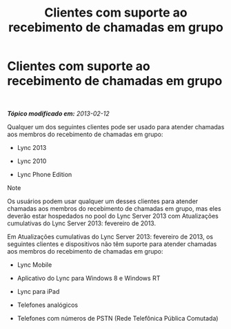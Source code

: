 ﻿---
title: Clientes com suporte ao recebimento de chamadas em grupo
TOCTitle: Clientes com suporte ao recebimento de chamadas em grupo
ms:assetid: f4d4975a-ba15-4be5-9078-7b3e0bf2d706
ms:mtpsurl: https://technet.microsoft.com/pt-br/library/JJ945655(v=OCS.15)
ms:contentKeyID: 52057769
ms.date: 05/19/2016
mtps_version: v=OCS.15
ms.translationtype: HT
---

# Clientes com suporte ao recebimento de chamadas em grupo

 

_**Tópico modificado em:** 2013-02-12_

Qualquer um dos seguintes clientes pode ser usado para atender chamadas aos membros do recebimento de chamadas em grupo:

  - Lync 2013

  - Lync 2010

  - Lync Phone Edition

> [!NOTE]  
> Os usuários podem usar qualquer um desses clientes para atender chamadas aos membros do recebimento de chamadas em grupo, mas eles deverão estar hospedados no pool do Lync Server 2013 com Atualizações cumulativas do Lync Server 2013: fevereiro de 2013.

Em Atualizações cumulativas do Lync Server 2013: fevereiro de 2013, os seguintes clientes e dispositivos não têm suporte para atender chamadas aos membros do recebimento de chamadas em grupo:

  - Lync Mobile

  - Aplicativo do Lync para Windows 8 e Windows RT

  - Lync para iPad

  - Telefones analógicos

  - Telefones com números de PSTN (Rede Telefônica Pública Comutada)


